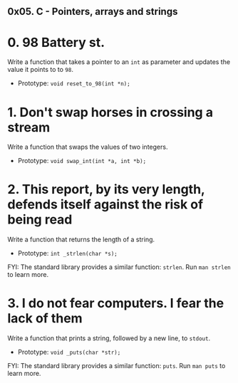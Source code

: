 ## 0x05. C - Pointers, arrays and strings

#  0. 98 Battery st.
Write a function that takes a pointer to an `int` as parameter and updates the value it points to to `98`.

*  Prototype: `void reset_to_98(int *n);`

#  1. Don't swap horses in crossing a stream
Write a function that swaps the values of two integers.

*  Prototype: `void swap_int(int *a, int *b);`

#  2. This report, by its very length, defends itself against the risk of being read
Write a function that returns the length of a string.

*  Prototype: `int _strlen(char *s);`

FYI: The standard library provides a similar function: `strlen`. Run `man strlen` to learn more.

#  3. I do not fear computers. I fear the lack of them
Write a function that prints a string, followed by a new line, to `stdout`.

*  Prototype: `void _puts(char *str);`

FYI: The standard library provides a similar function: `puts`. Run `man puts` to learn more.


